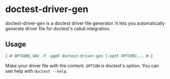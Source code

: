 # doctest-driver-gen

doctest-driver-gen is a doctest driver file generator. It lets you automatically generate driver file for doctest's cabal integration.

## Usage

```haskell
{-# OPTIONS_GHC -F -pgmF doctest-driver-gen [-optF OPTION]... #-}
```

Make your driver file with the content. `OPTION` is doctest's option. You can see help with `doctest --help`.
